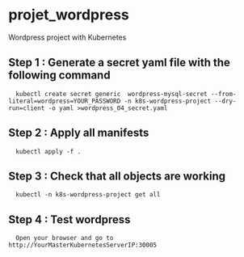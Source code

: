 # projet_wordpress
 Wordpress project with Kubernetes

## Step 1 : Generate a secret yaml file with the following command

      kubectl create secret generic  wordpress-mysql-secret --from-literal=wordpress=YOUR_PASSWORD -n k8s-wordpress-project --dry-run=client -o yaml >wordpress_04_secret.yaml

## Step 2 : Apply all manifests

      kubectl apply -f .

## Step 3 : Check that all objects are working

      kubectl -n k8s-wordpress-project get all

## Step 4 : Test wordpress

      Open your browser and go to http://YourMasterKubernetesServerIP:30005
